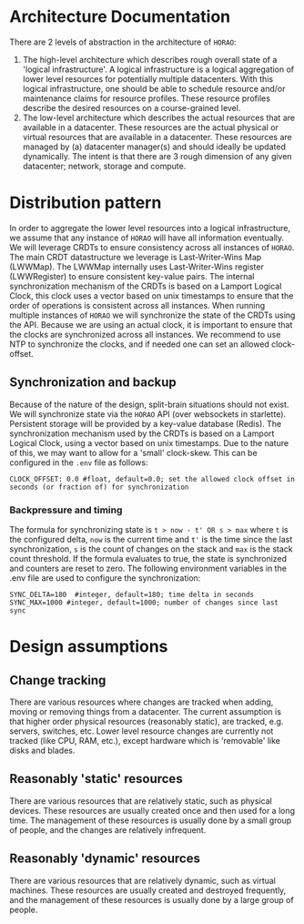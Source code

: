 # Architecture Documentation

There are 2 levels of abstraction in the architecture of `HORAO`:
1. The high-level architecture which describes rough overall state of a 'logical infrastructure'. 
A logical infrastructure is a logical aggregation of lower level resources for potentially multiple datacenters.
With this logical infrastructure, one should be able to schedule resource and/or maintenance claims for resource profiles.
These resource profiles describe the desired resources on a course-grained level.
2. The low-level architecture which describes the actual resources that are available in a datacenter. 
These resources are the actual physical or virtual resources that are available in a datacenter.
These resources are managed by (a) datacenter manager(s) and should ideally be updated dynamically.
The intent is that there are 3 rough dimension of any given datacenter; network, storage and compute.

# Distribution pattern
In order to aggregate the lower level resources into a logical infrastructure, we assume that any
instance of `HORAO` will have all information eventually. We will leverage CRDTs to ensure consistency
across all instances of `HORAO`. The main CRDT datastructure we leverage is Last-Writer-Wins Map (LWWMap).
The LWWMap internally uses Last-Writer-Wins register (LWWRegister) to ensure consistent key-value pairs.
The internal synchronization mechanism of the CRDTs is based on a Lamport Logical Clock, this clock uses
a vector based on unix timestamps to ensure that the order of operations is consistent across all instances.
When running multiple instances of `HORAO` we will synchronize the state of the CRDTs using the API.
Because we are using an actual clock, it is important to ensure that the clocks are synchronized across all instances.
We recommend to use NTP to synchronize the clocks, and if needed one can set an allowed clock-offset.

## Synchronization and backup
Because of the nature of the design, split-brain situations should not exist. 
We will synchronize state via the `HORAO` API (over websockets in starlette).
Persistent storage will be provided by a key-value database (Redis).
The synchronization mechanism used by the CRDTs is based on a Lamport Logical Clock, using a vector based on unix timestamps.
Due to the nature of this, we may want to allow for a 'small' clock-skew.
This can be configured in the `.env` file as follows:
```dotenv
CLOCK_OFFSET: 0.0 #float, default=0.0; set the allowed clock offset in seconds (or fraction of) for synchronization
```

### Backpressure and timing
The formula for synchronizing state is `t > now - t' OR s > max` where `t` is the configured delta, `now` is the current time and `t'` is the time since the last synchronization, `s` is the count of changes on the stack and `max` is the stack count threshold.
If the formula evaluates to true, the state is synchronized and counters are reset to zero.
The following environment variables in the .env file are used to configure the synchronization:
```dotenv
SYNC_DELTA=180  #integer, default=180; time delta in seconds
SYNC_MAX=1000 #integer, default=1000; number of changes since last sync
```

# Design assumptions

## Change tracking
There are various resources where changes are tracked when adding, moving or removing things from a datacenter. The current assumption is that higher order physical resources (reasonably static), are tracked, e.g. servers, switches, etc. Lower level resource changes are currently not tracked (like CPU, RAM, etc.), except hardware which is 'removable' like disks and blades.

## Reasonably 'static' resources

There are various resources that are relatively static, such as physical devices. These resources are usually created once and then used for a long time. The management of these resources is usually done by a small group of people, and the changes are relatively infrequent.

## Reasonably 'dynamic' resources

There are various resources that are relatively dynamic, such as virtual machines. These resources are usually created and destroyed frequently, and the management of these resources is usually done by a large group of people.
